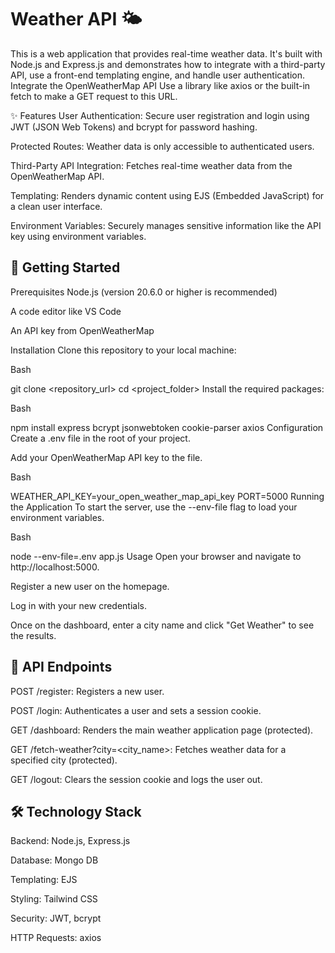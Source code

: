 # Weather API 🌤️
This is a web application that provides real-time weather data. It's built with Node.js and Express.js and demonstrates how to integrate with a third-party API, use a front-end templating engine, and handle user authentication.
Integrate the OpenWeatherMap API
Use a library like axios or the built-in fetch to make a GET request to this URL.

✨ Features
User Authentication: Secure user registration and login using JWT (JSON Web Tokens) and bcrypt for password hashing.

Protected Routes: Weather data is only accessible to authenticated users.

Third-Party API Integration: Fetches real-time weather data from the OpenWeatherMap API.

Templating: Renders dynamic content using EJS (Embedded JavaScript) for a clean user interface.

Environment Variables: Securely manages sensitive information like the API key using environment variables.

## 🚀 Getting Started
Prerequisites
Node.js (version 20.6.0 or higher is recommended)

A code editor like VS Code

An API key from OpenWeatherMap

Installation
Clone this repository to your local machine:

Bash

git clone <repository_url>
cd <project_folder>
Install the required packages:

Bash

npm install express bcrypt jsonwebtoken cookie-parser axios
Configuration
Create a .env file in the root of your project.

Add your OpenWeatherMap API key to the file.

Bash

WEATHER_API_KEY=your_open_weather_map_api_key
PORT=5000
Running the Application
To start the server, use the --env-file flag to load your environment variables.

Bash

node --env-file=.env app.js
Usage
Open your browser and navigate to http://localhost:5000.

Register a new user on the homepage.

Log in with your new credentials.

Once on the dashboard, enter a city name and click "Get Weather" to see the results.

## 📄 API Endpoints
POST /register: Registers a new user.

POST /login: Authenticates a user and sets a session cookie.

GET /dashboard: Renders the main weather application page (protected).

GET /fetch-weather?city=<city_name>: Fetches weather data for a specified city (protected).

GET /logout: Clears the session cookie and logs the user out.

## 🛠️ Technology Stack
Backend: Node.js, Express.js

Database: Mongo DB

Templating: EJS

Styling: Tailwind CSS

Security: JWT, bcrypt

HTTP Requests: axios

